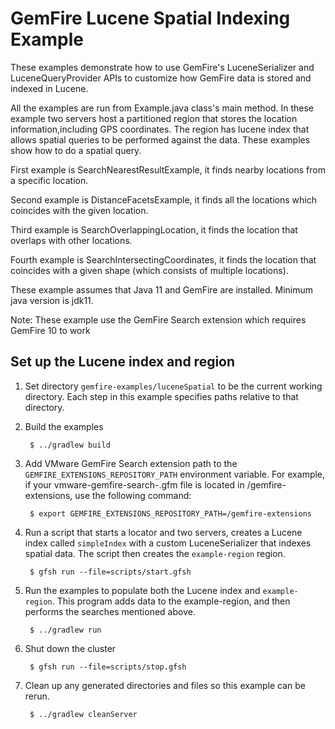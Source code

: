 <!--
  ~ Copyright (c) VMware, Inc. 2022. All rights reserved.
  ~ SPDX-License-Identifier: Apache-2.0
  -->
<!--
Licensed to the Apache Software Foundation (ASF) under one or more
contributor license agreements.  See the NOTICE file distributed with
this work for additional information regarding copyright ownership.
The ASF licenses this file to You under the Apache License, Version 2.0
(the "License"); you may not use this file except in compliance with
the License.  You may obtain a copy of the License at

     http://www.apache.org/licenses/LICENSE-2.0

Unless required by applicable law or agreed to in writing, software
distributed under the License is distributed on an "AS IS" BASIS,
WITHOUT WARRANTIES OR CONDITIONS OF ANY KIND, either express or implied.
See the License for the specific language governing permissions and
limitations under the License.
-->

# GemFire Lucene Spatial Indexing Example

These examples demonstrate how to use GemFire's LuceneSerializer and LuceneQueryProvider APIs
to customize how GemFire data is stored and indexed in Lucene.

All the examples are run from Example.java class's main method. In these example two servers host a partitioned region that stores the location information,including GPS coordinates. The region has lucene index that allows spatial queries to be performed against the data. These examples show how to do a spatial query.

First example is SearchNearestResultExample, it finds nearby locations from a specific location.

Second example is DistanceFacetsExample, it finds all the locations which coincides with the given location. 

Third example is SearchOverlappingLocation, it finds the location that overlaps with other locations.

Fourth example is SearchIntersectingCoordinates, it finds the location that coincides with a given shape (which consists of multiple locations). 

These example assumes that Java 11 and GemFire are installed. Minimum java version is jdk11. 

Note: These example use the GemFire Search extension which requires GemFire 10 to work

## Set up the Lucene index and region
1. Set directory ```gemfire-examples/luceneSpatial``` to be the current working directory.
Each step in this example specifies paths relative to that directory.

2. Build the examples

        $ ../gradlew build

3. Add VMware GemFire Search extension path to the `GEMFIRE_EXTENSIONS_REPOSITORY_PATH` environment
   variable. For example, if your vmware-gemfire-search-<version>.gfm file is located in
   /gemfire-extensions, use the following command:

        $ export GEMFIRE_EXTENSIONS_REPOSITORY_PATH=/gemfire-extensions

4. Run a script that starts a locator and two servers, creates a Lucene index called ```simpleIndex``` with a custom LuceneSerializer that indexes spatial data. The script
then creates the ```example-region``` region.

        $ gfsh run --file=scripts/start.gfsh

5. Run the examples to populate both the Lucene index and `example-region`. This program adds data to the example-region, and then performs the searches mentioned above.

        $ ../gradlew run


6. Shut down the cluster

        $ gfsh run --file=scripts/stop.gfsh

7. Clean up any generated directories and files so this example can be rerun.
    
        $ ../gradlew cleanServer

